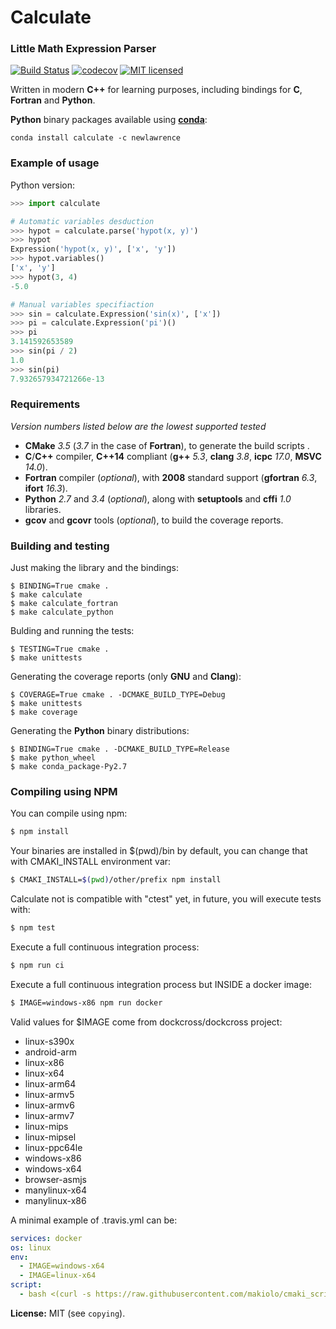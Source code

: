 # Calculate


### Little Math Expression Parser

[![Build Status](https://travis-ci.org/newlawrence/Calculate.svg?branch=master)](https://travis-ci.org/newlawrence/Calculate)
[![codecov](https://codecov.io/gh/newlawrence/Calculate/branch/master/graph/badge.svg)](https://codecov.io/gh/newlawrence/Calculate)
[![MIT licensed](https://img.shields.io/badge/license-MIT-blue.svg)](https://github.com/newlawrence/Calculate/blob/7f96b434dd77461f17a71f3fe3025c21b73ed0d0/copying)

Written in modern **C++** for learning purposes, including bindings for **C**, **Fortran** and **Python**.

**Python** binary packages available using [**conda**](https://anaconda.org/newlawrence/calculate/files):

```
conda install calculate -c newlawrence
```


### Example of usage

Python version:

```python
>>> import calculate

# Automatic variables desduction
>>> hypot = calculate.parse('hypot(x, y)')
>>> hypot
Expression('hypot(x, y)', ['x', 'y'])
>>> hypot.variables()
['x', 'y']
>>> hypot(3, 4)
-5.0

# Manual variables specifiaction
>>> sin = calculate.Expression('sin(x)', ['x'])
>>> pi = calculate.Expression('pi')()
>>> pi
3.141592653589
>>> sin(pi / 2)
1.0
>>> sin(pi)
7.932657934721266e-13
```

### Requirements

*Version numbers listed below are the lowest supported tested*

* **CMake** *3.5* (*3.7* in the case of **Fortran**), to generate the build scripts .
* **C**/**C++** compiler, **C++14** compliant (**g++** *5.3*, **clang** *3.8*, **icpc** *17.0*, **MSVC** *14.0*).
* **Fortran** compiler (*optional*), with **2008** standard support (**gfortran** *6.3*, **ifort** *16.3*).
* **Python** *2.7* and *3.4* (*optional*), along with **setuptools** and **cffi** *1.0* libraries.
* **gcov** and **gcovr** tools (*optional*), to build the coverage reports.


### Building and testing

Just making the library and the bindings:

```
$ BINDING=True cmake .
$ make calculate
$ make calculate_fortran
$ make calculate_python
```

Bulding and running the tests:

```
$ TESTING=True cmake .
$ make unittests
```

Generating the coverage reports (only **GNU** and **Clang**):

```
$ COVERAGE=True cmake . -DCMAKE_BUILD_TYPE=Debug
$ make unittests
$ make coverage
```

Generating the **Python** binary distributions:

```
$ BINDING=True cmake . -DCMAKE_BUILD_TYPE=Release
$ make python_wheel
$ make conda_package-Py2.7

```

### Compiling using NPM

You can compile using npm:
```bash
$ npm install
```
Your binaries are installed in $(pwd)/bin by default, you can change that with CMAKI_INSTALL environment var:
```bash
$ CMAKI_INSTALL=$(pwd)/other/prefix npm install
```
Calculate not is compatible with "ctest" yet, in future, you will execute tests with:
```bash
$ npm test
```
Execute a full continuous integration process:
```bash
$ npm run ci
```
Execute a full continuous integration process but INSIDE a docker image:
```bash
$ IMAGE=windows-x86 npm run docker
```
Valid values for $IMAGE come from dockcross/dockcross project:
- linux-s390x
- android-arm
- linux-x86
- linux-x64
- linux-arm64
- linux-armv5
- linux-armv6
- linux-armv7
- linux-mips
- linux-mipsel
- linux-ppc64le
- windows-x86
- windows-x64
- browser-asmjs
- manylinux-x64
- manylinux-x86

A minimal example of .travis.yml can be:
```yaml
services: docker
os: linux
env:
  - IMAGE=windows-x64
  - IMAGE=linux-x64
script:
  - bash <(curl -s https://raw.githubusercontent.com/makiolo/cmaki_scripts/master/docker.sh)
```

**License:** MIT (see `copying`).
